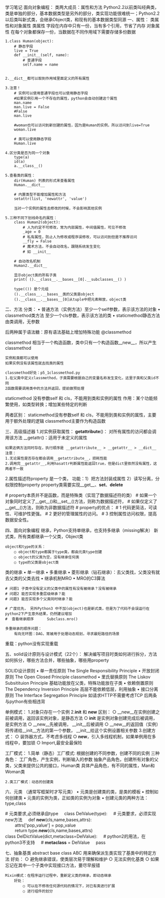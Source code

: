 学习笔记
面向对象编程：
	类两大成员：属性和方法
	Python2.2以前类叫经典类，类是单独的部分，基本数据类型是另外的部分，类实现功能很难统一；Python2.2以后类叫新式类，会继承Object类，和现有的基本数据类型同源
一、属性：
	类属性和对象属性
	类属性 字段在内存中只有一份，当有多个引用，节省了内存
	对象属性 在每个对象都保存一份，当数据在不同作用域下需要存储多份数据
	
	
	1.class Human(object):
	    # 静态字段
	    live = True
	    def __init__(self, name):
	        # 普通字段
	        self.name = name
	
	
	2.__dict__都可以取到作用域里面定义的所有属性
	
	3.注意！
		# 实例可以使用普通字段也可以使用静态字段
		#如果实例引用一个不存在的属性，python会自动创建这个属性
		man.name
		man.live = False
		#False
		man.live
		
		#woman也可以访问到新创建的属性，因为是Human的实例，所以访问到live=True
		woman.live
		
		# 类可以使用静态字段
		Human.live
	
	4.区分类是否为同一个对象
		type(a)
		id(a)
		a.__class__()
	
	5.查看类的属性：
		dir(Human) 列表的形式来查看属性
		Human.__dict__
		
		# 内置类型不能增加属性和方法
		setattr(list, 'newattr', 'value')
		
		当对一个实例的属性去修改的时候，不会影响其他实例
	
	5.三种不同下划线命名的属性：
		class Human2(object):
		    # 人为约定不可修改，常为内部属性，中间值属性，可见不修改
		    _age = 0
		    # 私有属性，防止人为修改或程序误修改，可以访问到但是不推荐访问
		    __fly = False
		    # 魔术方法，不会自动改名，跟随系统发生变化
		    # 如 __init__
		
		# 自动改名机制
		Human2.__dict__
		
		显示object类的所有子类
		print( ().__class__.__bases__[0].__subclasses__() )
		
		type(()) 是个元组
		().__class__.__bases__类的父类是object
		().__class__.__bases__[0]从tuple中把元素释放，object类

二、方法
分类：
	• 普通方法（实例方法）至少一个self参数，表示该方法的对象
	• classmethod类方法   至少一个cls参数，表示该方法的类
	• staticmethod静态方法     由类调用，无参数

后两种属于语法糖：原有语法基础上增加特殊功能 @classmethod


classmethod 相当于一个构造函数，类中只有一个构造函数__new__，所以产生classmethod

	实例和类都可以使用
	如果实例没有该属性就去找类的属性
	
	classmethod好处：p5_1classmethod.py
	1.在父类中定义classmethod，子类需要根据自己的变量名称发生变化，这里子类和父类id不同
	2函数需要调用类中的方法并返回，提前做预处理
	
staticmethod  没有参数self 和 cls，不能用到类和实例的属性
作用：某个功能频繁使用，如类型转换；增加某些特定的判断

两者区别：
staticmethod没有参数self 和 cls，不能用到类和实例的属性，主要用于额外处理的逻辑
classmethod主要作为构造函数

三、高级描述器
1.对实例获取属性：
	  __getattribute__()： 对所有属性的访问都会调用该方法
	  __getattr()：适用于未定义的属性
	
	如果这俩方法同时存在，执行顺序是 __getattribute__ > __getattr__ > __dict__
	注意：
	1.无论属性是否存在都会调用__getattribute__，损耗性能
	2.调用完__getattr__,利用hasattr判断属性能返回true，但是dict里依然没有属性，这两者不一致

2.属性描述符property   是一个类，
功能：1）把方法封装成属性
	  2）读写分离，分权限控制property
property类需要实现__get__、__set__、__delete__

# property本质并不是函数，而是特殊类（实现了数据描述符的类）
# 如果一个对象同时定义了__get__()和__set__()方法，则称为数据描述符，
# 如果仅定义了__get__()方法，则称为非数据描述符
# property的优点：
# 1 代码更简洁，可读性、可维护性更强。
# 2 更好的管理属性的访问。
# 3 控制属性访问权限，提高数据安全性。

四、面向对象编程
	继承，Python支持单继承，也支持多继承（missing解决）
	新式类，所有类都继承一个父类，Object类
	
	object和type的关系：
		○ object和type都属于type类，都由元类type创建
		○ object的父类为空，没有继承任何类
		○ type的父类是object类
	
类的继承
	• 单一继承
	• 多重继承
	• 菱形继承（钻石继承）：去父类找，父类没有就去父类的父类去找
	• 继承机制MRO
	• MRO的C3算法

	# 问题1 子类中没有定义的父类中的属性有没有被继承？没有被继承
	# 问题2 能否实现多重层级继承？能
	# 问题3 能否实现多个父类同时继承？能
	
	# 广度优先， 另外Python3 中不加(object)也是新式类，但是为了代码不会误运行在python2下产生意外结果，仍然建议增加
	#  查看继承顺序      Subclass.mro()
	
	多重继承的顺序问题：
		有向无环图：DAG，常被用于处理动态规划，寻求最短路径的场景

重载：python没有实现重载

五、solid设计原则与设计模式（22个）：
	解决编写项目时类如何进行拆分，方法如何拆分，哪些方法合并，哪些抽象，哪些用property
	
SOLID设计原则
	• 单一责任原则 The Single Responsibility Principle
	• 开放封闭原则 The Open Closed Principle     classmethod
	• 里氏替换原则 The Liskov Subsitituion Principle    基础功能放在父类，特殊功能放在子类
	• 依赖倒置原则 The Dependency Inversion Principle  高层不能依赖低层，利用抽象
	• 接口分离原则 The Interface Segregation Principle    如请求HTTP不需要考虑TCP
后两条与python有些相违背

单例模式：
	1.对象只存在一个实例
	2.__init__ 和 __new__ 区别：
		○ __new__在实例创建之前被调用，返回该实例对象，是静态方法
		○ __init__ 是实例对象创建完成后被调用，是实例方法
		○ __new__先被调用， __init__后被调用
		○ __new__的返回值（实例）将传递给__init__方法的第一个参数， __init__给这个实例设置相关参数
	3.创建方式：
		○ 装饰器方式，不考虑多线程
		○ __new__，引入多线程机制，如果单例用在多线程中，要加锁
		○ Import,最安全最保险
	
工厂模式：
	1.简单（静态）工厂模式: 根据创建的不同参数，创建不同的实例
		三种角色：
			工厂角色，产生实例，判断输入的参数
			抽象产品角色，创建所有对象的父类，父类来提供公共的接口，Human类
			具体产品角色，有不同的属性，Man和Woman类
		
	2.类工厂模式：动态的创建类
	
六、元类    （通常写框架时才写元类）
	• 元类是创建类的类，是类的模板
	• 控制如何创建类
	• 元类的实例为类，正如类的实例为对象
	• 创建元类的两种方法：type,class

# 元类要求,必须继承自type    
class DelValue(type):
    # 元类要求，必须实现new方法
    def __new__(cls,name,bases,attrs):
        attrs['pop_value'] = pop_value
        return type.__new__(cls,name,bases,attrs)
 
class DelDictValue(dict,metaclass=DelValue):
    # python2的用法，在python3不支持
    # __metaclass__ = DelValue
    pass

七、抽象基类 abstract base class ABC  用来确保派生类实现了基类中的特定方法
	好处：
		○ 避免继承错误，使类层次易于理解和维护
		○ 无法实例化基类
		○ 如果忘记在其中一个子类中实现接口方法，要尽早报错
		
	Mixin模式：在程序运行过程中，重新定义类的继承，即动态继承
		好处：
			○ 可以在不修改任何源代码的情况下，对已有类进行扩展
			○ 进行组件的划分






